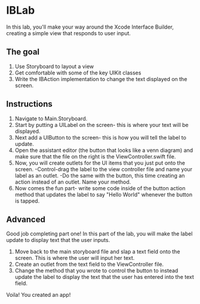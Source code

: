 # IBLab
In this lab, you'll make your way around the Xcode Interface Builder, creating a simple view that responds to user input.  

## The goal 
1. Use Storyboard to layout a view
2. Get comfortable with some of the key UIKit classes 
3. Write the IBAction implementation to change the text displayed on the screen.

## Instructions
1. Navigate to Main.Storyboard.
2. Start by putting a UILabel on the screen- this is where your text will be displayed.
3. Next add a UIButton to the screen- this is how you will tell the label to update.
4. Open the assistant editor (the button that looks like a venn diagram) and make sure that the file on the right is the ViewController.swift file.
5. Now, you will create outlets for the UI items that you just put onto the screen.
    -Control-drag the label to the view controller file and name your label as an outlet.
    -Do the same with the button, this time creating an action instead of an outlet.  Name your method.
6. Now comes the fun part- write some code inside of the button action method that updates the label to say "Hello World" whenever the button is tapped.

## Advanced
Good job completing part one!
In this part of the lab, you will make the label update to display text that the user inputs.
1. Move back to the main storyboard file and slap a text field onto the screen.  This is where the user will input her text.
2. Create an outlet from the text field to the ViewController file.  
3. Change the method that you wrote to control the button to instead update the label to display the text that the user has entered into the text field.

Voila!  You created an app!
